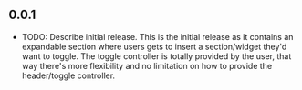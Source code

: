 ## 0.0.1

* TODO: Describe initial release.
This is the initial release as it contains an expandable section where users gets to insert a section/widget they'd want to toggle. The toggle controller is totally provided by the user, that way there's more flexibility and no limitation on how to provide the header/toggle controller.

